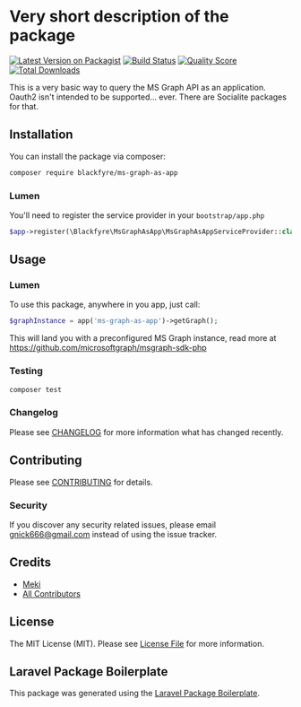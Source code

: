 # Very short description of the package

[![Latest Version on Packagist](https://img.shields.io/packagist/v/blackfyre/ms-graph-as-app.svg?style=flat-square)](https://packagist.org/packages/blackfyre/ms-graph-as-app)
[![Build Status](https://img.shields.io/travis/blackfyre/ms-graph-as-app/master.svg?style=flat-square)](https://travis-ci.org/blackfyre/ms-graph-as-app)
[![Quality Score](https://img.shields.io/scrutinizer/g/blackfyre/ms-graph-as-app.svg?style=flat-square)](https://scrutinizer-ci.com/g/blackfyre/ms-graph-as-app)
[![Total Downloads](https://img.shields.io/packagist/dt/blackfyre/ms-graph-as-app.svg?style=flat-square)](https://packagist.org/packages/blackfyre/ms-graph-as-app)

This is a very basic way to query the MS Graph API as an application. Oauth2 isn't intended to be supported... ever. There are Socialite packages for that.

## Installation

You can install the package via composer:

```bash
composer require blackfyre/ms-graph-as-app
```
### Lumen

You'll need to register the service provider in your `bootstrap/app.php`

``` php
$app->register(\Blackfyre\MsGraphAsApp\MsGraphAsAppServiceProvider::class);
```

## Usage

### Lumen

To use this package, anywhere in you app, just call:

``` php 
$graphInstance = app('ms-graph-as-app')->getGraph();
```
This will land you with a preconfigured MS Graph instance, read more at https://github.com/microsoftgraph/msgraph-sdk-php


### Testing

``` bash
composer test
```

### Changelog

Please see [CHANGELOG](CHANGELOG.md) for more information what has changed recently.

## Contributing

Please see [CONTRIBUTING](CONTRIBUTING.md) for details.

### Security

If you discover any security related issues, please email gnick666@gmail.com instead of using the issue tracker.

## Credits

- [Meki](https://github.com/blackfyre)
- [All Contributors](../../contributors)

## License

The MIT License (MIT). Please see [License File](LICENSE.md) for more information.

## Laravel Package Boilerplate

This package was generated using the [Laravel Package Boilerplate](https://laravelpackageboilerplate.com).

